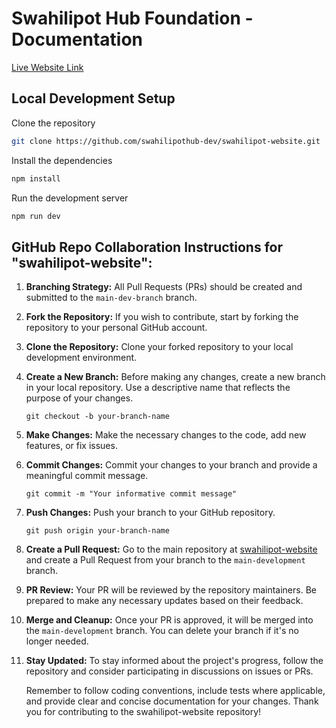 # Swahilipot Hub Foundation - Documentation

[Live Website Link](https://swahilipothub.co.ke)


## Local Development Setup

Clone the repository

```bash
git clone https://github.com/swahilipothub-dev/swahilipot-website.git
```

Install the dependencies

```bash
npm install
```

Run the development server

```bash
npm run dev
```


## GitHub Repo Collaboration Instructions for "swahilipot-website":

1. **Branching Strategy:**
   All Pull Requests (PRs) should be created and submitted to the `main-dev-branch` branch.

2. **Fork the Repository:**
   If you wish to contribute, start by forking the repository to your personal GitHub account.

3. **Clone the Repository:**
   Clone your forked repository to your local development environment.

4. **Create a New Branch:**
   Before making any changes, create a new branch in your local repository. Use a descriptive name that reflects the purpose of your changes.

   ```shell
   git checkout -b your-branch-name
   ```

5. **Make Changes:**
   Make the necessary changes to the code, add new features, or fix issues.

6. **Commit Changes:**
   Commit your changes to your branch and provide a meaningful commit message.

   ```shell
   git commit -m "Your informative commit message"
   ```

7. **Push Changes:**
   Push your branch to your GitHub repository.

   ```shell
   git push origin your-branch-name
   ```

8. **Create a Pull Request:**
   Go to the main repository at [swahilipot-website](https://github.com/swahilipothub-dev/swahilipot-website) and create a Pull Request from your branch to the `main-development` branch.

9. **PR Review:**
   Your PR will be reviewed by the repository maintainers. Be prepared to make any necessary updates based on their feedback.

10. **Merge and Cleanup:**
    Once your PR is approved, it will be merged into the `main-development` branch. You can delete your branch if it's no longer needed.

11. **Stay Updated:**
    To stay informed about the project's progress, follow the repository and consider participating in discussions on issues or PRs.

    Remember to follow coding conventions, include tests where applicable, and provide clear and concise documentation for your changes. Thank you for contributing to the swahilipot-website repository!
